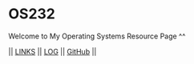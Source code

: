 # OS232
Welcome to My Operating Systems Resource Page ^^

|| [LINKS](LINKS/) || [LOG](TXT/mylog.txt) || [GitHub](https://github.com/ariananurlayla/os232) ||
